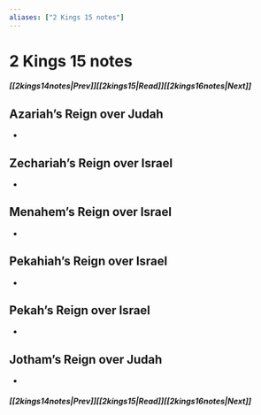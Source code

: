 ```yaml
---
aliases: ["2 Kings 15 notes"]
---
```

# 2 Kings 15 notes
##### <span class=arrow-left></span>[[2kings14notes|Prev]]<span class=navigation-separator></span>[[2kings15|Read]]<span class=navigation-separator></span>[[2kings16notes|Next]]<span class=arrow-right></span>
## Azariah’s Reign over Judah
- 
## Zechariah’s Reign over Israel
- 
## Menahem’s Reign over Israel
- 
## Pekahiah’s Reign over Israel
- 
## Pekah’s Reign over Israel
- 
## Jotham’s Reign over Judah
- 
##### <span class=arrow-left></span>[[2kings14notes|Prev]]<span class=navigation-separator></span>[[2kings15|Read]]<span class=navigation-separator></span>[[2kings16notes|Next]]<span class=arrow-right></span>
